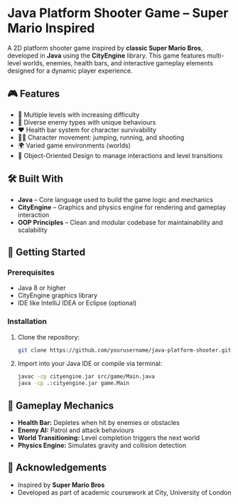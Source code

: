 # Java Platform Shooter Game – Super Mario Inspired

A 2D platform shooter game inspired by **classic Super Mario Bros**, developed in **Java** using the **CityEngine** library. This game features multi-level worlds, enemies, health bars, and interactive gameplay elements designed for a dynamic player experience.

## 🎮 Features

- 🎲 Multiple levels with increasing difficulty  
- 👾 Diverse enemy types with unique behaviours  
- ❤️ Health bar system for character survivability  
- 🏃‍♂️ Character movement: jumping, running, and shooting  
- 🌍 Varied game environments (worlds)  
- 🧠 Object-Oriented Design to manage interactions and level transitions  

## 🛠️ Built With

- **Java** – Core language used to build the game logic and mechanics  
- **CityEngine** – Graphics and physics engine for rendering and gameplay interaction  
- **OOP Principles** – Clean and modular codebase for maintainability and scalability  

## 🚀 Getting Started

### Prerequisites

- Java 8 or higher  
- CityEngine graphics library  
- IDE like IntelliJ IDEA or Eclipse (optional)

### Installation

1. Clone the repository:
   ```bash
   git clone https://github.com/yourusername/java-platform-shooter.git
   ```
2. Import into your Java IDE or compile via terminal:
   ```bash
   javac -cp cityengine.jar src/game/Main.java
   java -cp .:cityengine.jar game.Main
   ```

## 🧪 Gameplay Mechanics

- **Health Bar:** Depletes when hit by enemies or obstacles  
- **Enemy AI:** Patrol and attack behaviours  
- **World Transitioning:** Level completion triggers the next world  
- **Physics Engine:** Simulates gravity and collision detection

## 🏅 Acknowledgements

- Inspired by **Super Mario Bros**
- Developed as part of academic coursework at City, University of London
